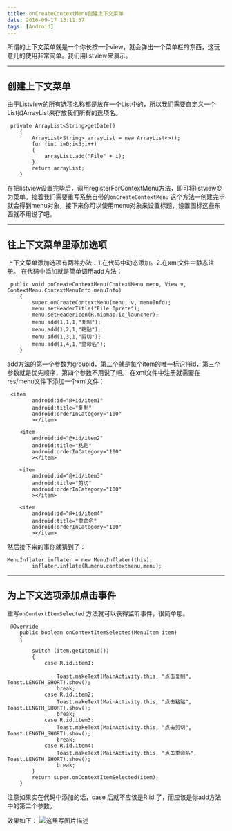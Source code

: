 ```yaml
---
title: onCreateContextMenu创建上下文菜单
date: 2016-09-17 13:11:57
tags: [Android]
---
```




所谓的上下文菜单就是一个你长按一个view，就会弹出一个菜单栏的东西，这玩意儿的使用非常简单。我们用listview来演示。

----------
## 创建上下文菜单 ##
由于Listview的所有选项名称都是放在一个List中的，所以我们需要自定义一个List如ArrayList来存放我们所有的选项名。

```
 private ArrayList<String>getDate()
    {
        ArrayList<String> arrayList = new ArrayList<>();
        for (int i=0;i<5;i++)
        {
            arrayList.add("File" + i);
        }
        return arrayList;
    }
```
在把listview设置完毕后，调用registerForContextMenu方法，即可将listview变为菜单。接着我们需要重写系统自带的`onCreateContextMenu` 这个方法一创建完毕就会得到menu对象，接下来你可以使用menu对象来设置标题，设置图标这些东西就不用说了吧。

----------
## 往上下文菜单里添加选项 ##
上下文菜单添加选项有两种办法：1.在代码中动态添加。2.在xml文件中静态注册。
在代码中添加就是简单调用add方法：

```
 public void onCreateContextMenu(ContextMenu menu, View v, ContextMenu.ContextMenuInfo menuInfo)
    {
        super.onCreateContextMenu(menu, v, menuInfo);
        menu.setHeaderTitle("File Oprete");
        menu.setHeaderIcon(R.mipmap.ic_launcher);
        menu.add(1,1,1,"复制");
        menu.add(1,2,1,"粘贴");
        menu.add(1,3,1,"剪切");
        menu.add(1,4,1,"重命名");
    }
```
add方法的第一个参数为groupid，第二个就是每个item的唯一标识符id，第三个参数就是优先顺序，第四个参数不用说了吧。
在xml文件中注册就需要在res/menu文件下添加一个xml文件：

```
 <item
        android:id="@+id/item1"
        android:title="复制"
        android:orderInCategory="100"
        ></item>

    <item
        android:id="@+id/item2"
        android:title="粘贴"
        android:orderInCategory="100"
        ></item>

    <item
        android:id="@+id/item3"
        android:title="剪切"
        android:orderInCategory="100"
        ></item>

    <item
        android:id="@+id/item4"
        android:title="重命名"
        android:orderInCategory="100"
        ></item>
```
然后接下来的事你就猜到了：

```
MenuInflater inflater = new MenuInflater(this);
        inflater.inflate(R.menu.contextmenu,menu);
```

----------
## 为上下文选项添加点击事件 ##
重写`onContextItemSelected` 方法就可以获得监听事件，很简单那。

```
 @Override
    public boolean onContextItemSelected(MenuItem item)
    {

        switch (item.getItemId())
        {
            case R.id.item1:

                Toast.makeText(MainActivity.this, "点击复制", Toast.LENGTH_SHORT).show();
                break;
            case R.id.item2:
                Toast.makeText(MainActivity.this, "点击粘贴", Toast.LENGTH_SHORT).show();
                break;
            case R.id.item3:
                Toast.makeText(MainActivity.this, "点击剪切", Toast.LENGTH_SHORT).show();
                break;
            case R.id.item4:
                Toast.makeText(MainActivity.this, "点击重命名", Toast.LENGTH_SHORT).show();
                break;
        }
        return super.onContextItemSelected(item);
    }
```
注意如果实在代码中添加的话，case 后就不应该是R.id.了，而应该是你add方法中的第二个参数。

效果如下：
![这里写图片描述](http://img.blog.csdn.net/20160917091834345)



